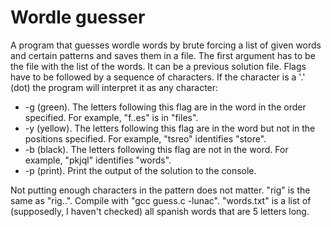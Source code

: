 # Wordle guesser
 A program that guesses wordle words by brute forcing a list of given words and certain patterns and saves them in a file.
 The first argument has to be the file with the list of the words. It can be a previous solution file.
 Flags have to be followed by a sequence of characters. If the character is a '.' (dot) the program will interpret it as any character:
 - -g (green). The letters following this flag are in the word in the order specified. For example, "f..es" is in "files".
 - -y (yellow). The letters following this flag are in the word but not in the positions specified. For example, "tsreo" identifies "store".
 - -b (black). The letters following this flag are not in the word. For example, "pkjql" identifies "words".
 - -p (print). Print the output of the solution to the console.
 
 Not putting enough characters in the pattern does not matter. "rig" is the same as "rig..".
 Compile with "gcc guess.c -lunac".
 "words.txt" is a list of (supposedly, I haven't checked) all spanish words that are 5 letters long.
